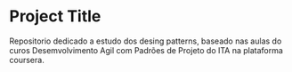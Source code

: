 # Project Title

Repositorio dedicado a estudo dos desing patterns, baseado nas aulas do curos Desemvolvimento Agil com Padrões de Projeto do ITA na plataforma coursera.
